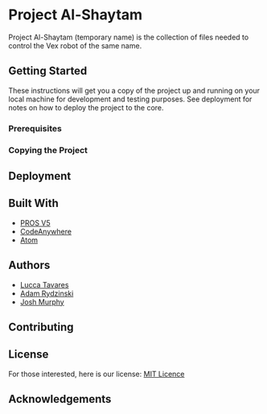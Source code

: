 # Project Al-Shaytam

Project Al-Shaytam (temporary name) is the collection of files needed to control
the Vex robot of the same name.

## Getting Started

These instructions will get you a copy of the project up and running on your local machine for development and testing purposes. See deployment for notes on how to deploy the project to the core.

### Prerequisites

### Copying the Project

## Deployment

## Built With

* [PROS V5](https://pros.cs.purdue.edu/) 
* [CodeAnywhere](https://codeanywhere.com)
* [Atom](https://atom.io/)

## Authors

 * [Lucca Tavares](https://github.com/OverlordOfMateria)
 * [Adam Rydzinski](https://github.com/GamingHamster)
 * [Josh Murphy](https://github.com/Grassyzero876)
 
## Contributing

## License

For those interested, here is our license:
[MIT Licence](https://github.com/OverlordOfMateria/al-shaytam/blob/master/LICENSE)

## Acknowledgements
